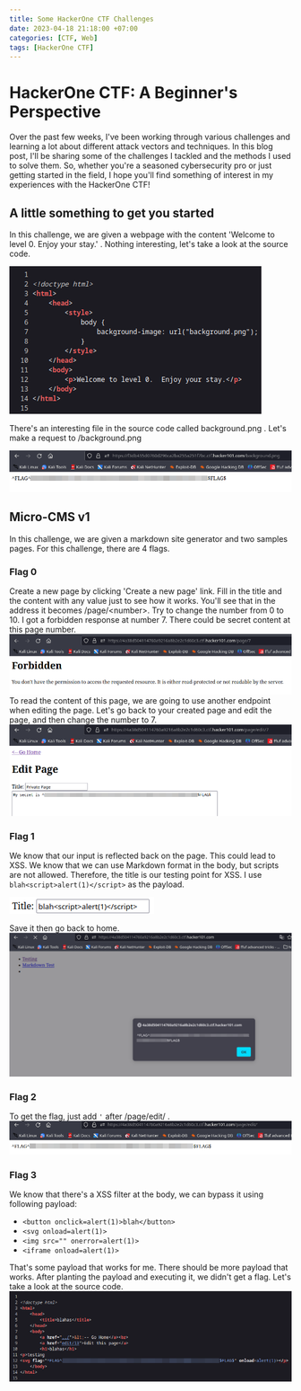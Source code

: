 ```yaml
---
title: Some HackerOne CTF Challenges
date: 2023-04-18 21:18:00 +07:00
categories: [CTF, Web]
tags: [HackerOne CTF]
---
```


# HackerOne CTF: A Beginner's Perspective
Over the past few weeks, I've been working through various challenges and learning a lot about different attack vectors and techniques. In this blog post, I'll be sharing some of the challenges I tackled and the methods I used to solve them. So, whether you're a seasoned cybersecurity pro or just getting started in the field, I hope you'll find something of interest in my experiences with the HackerOne CTF!

## A little something to get you started
In this challenge, we are given a webpage with the content 'Welcome to level 0. Enjoy your stay.' . Nothing interesting, let's take a look at the source code.

![Sourcecode](/assets/img/hackeronectf/A_little_something_to_get_you_started/1.png)

There's an interesting file in the source code called background.png . Let's make a request to /background.png

![Flag](/assets/img/hackeronectf/A_little_something_to_get_you_started/2.png)
## Micro-CMS v1
In this challenge, we are given a markdown site generator and two samples pages. For this challenge, there are 4 flags.

### Flag 0
Create a new page by clicking 'Create a new page' link. Fill in the title and the content with any value just to see how it works. You'll see that in the address it becomes /page/\<number\>. Try to change the number from 0 to 10. I got a forbidden response at number 7. There could be secret content at this page number.
![Forbidden](/assets/img/hackeronectf/Micro-CMS-v1/Flag0/1.png)
To read the content of this page, we are going to use another endpoint when editing the page. Let's go back to your created page and edit the page, and then change the number to 7.
![Flag0](/assets/img/hackeronectf/Micro-CMS-v1/Flag0/2.png)

### Flag 1
We know that our input is reflected back on the page. This could lead to XSS. We know that we can use Markdown format in the body, but scripts are not allowed. Therefore, the title is our testing point for XSS. I use `blah<script>alert(1)</script>` as the payload.

![XSSPayload](/assets/img/hackeronectf/Micro-CMS-v1/Flag1/1.png)

Save it then go back to home.
![Flag1](/assets/img/hackeronectf/Micro-CMS-v1/Flag1/2.png)

### Flag 2
To get the flag, just add `'` after /page/edit/ .
![Flag2](/assets/img/hackeronectf/Micro-CMS-v1/Flag2/1.png)

### Flag 3
We know that there's a XSS filter at the body, we can bypass it using following payload:
* `<button onclick=alert(1)>blah</button>`
* `<svg onload=alert(1)>`
* `<img src="" onerror=alert(1)>`
* `<iframe onload=alert(1)>`
  
That's some payload that works for me. There should be more payload that works. After planting the payload and executing it, we didn't get a flag. Let's take a look at the source code.
![Flag3](/assets/img/hackeronectf/Micro-CMS-v1/Flag3/1.png)
